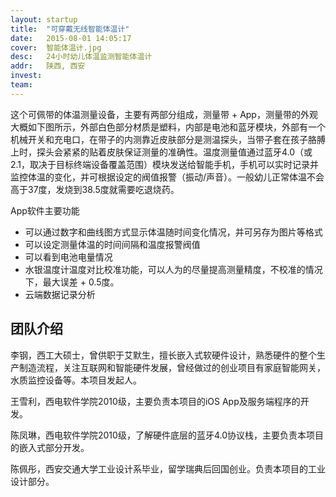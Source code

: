```yaml
---
layout: startup
title:  "可穿戴无线智能体温计"
date:   2015-08-01 14:05:17
cover:	智能体温计.jpg
desc:	24小时幼儿体温监测智能体温计
addr:	陕西, 西安
invest:	
team:	
---
```


这个可佩带的体温测量设备，主要有两部分组成，测量带 + App，测量带的外观大概如下图所示，外部白色部分材质是塑料，内部是电池和蓝牙模块，外部有一个机械开关和充电口，在带子的内测靠近皮肤部分是测温探头，当带子套在孩子胳膊上时，探头会紧紧的贴着皮肤保证测量的准确性。温度测量值通过蓝牙4.0（或2.1，取决于目标终端设备覆盖范围）模块发送给智能手机，手机可以实时记录并监控体温的变化，并可根据设定的阀值报警（振动/声音）。一般幼儿正常体温不会高于37度，发烧到38.5度就需要吃退烧药。

App软件主要功能

* 可以通过数字和曲线图方式显示体温随时间变化情况，并可另存为图片等格式
* 可以设定测量体温的时间间隔和温度报警阀值
* 可以看到电池电量情况
* 水银温度计温度对比校准功能，可以人为的尽量提高测量精度，不校准的情况下，最大误差 + 0.5度。
* 云端数据记录分析

## 团队介绍

李钢，西工大硕士，曾供职于艾默生，擅长嵌入式软硬件设计，熟悉硬件的整个生产制造流程，关注互联网和智能硬件发展，曾经做过的创业项目有家庭智能网关，水质监控设备等。本项目发起人。

王雪利，西电软件学院2010级，主要负责本项目的iOS App及服务端程序的开发。

陈凤琳，西电软件学院2010级，了解硬件底层的蓝牙4.0协议栈，主要负责本项目的嵌入式部分开发。

陈佩彤，西安交通大学工业设计系毕业，留学瑞典后回国创业。负责本项目的工业设计部分。